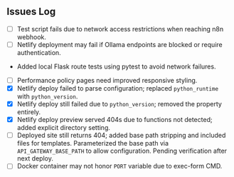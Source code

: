 ## Issues Log

- [ ] Test script fails due to network access restrictions when reaching n8n webhook.
- [ ] Netlify deployment may fail if Ollama endpoints are blocked or require authentication.
- Added local Flask route tests using pytest to avoid network failures.
- [ ] Performance policy pages need improved responsive styling.
- [x] Netlify deploy failed to parse configuration; replaced `python_runtime` with `python_version`.
- [x] Netlify deploy still failed due to `python_version`; removed the property entirely.
- [x] Netlify deploy preview served 404s due to functions not detected; added explicit directory setting.
- [ ] Deployed site still returns 404; added base path stripping and included files for templates. Parameterized the base path via `API_GATEWAY_BASE_PATH` to allow configuration. Pending verification after next deploy.
- [ ] Docker container may not honor `PORT` variable due to exec-form CMD.
